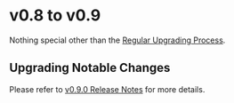 # v0.8 to v0.9

Nothing special other than the [Regular Upgrading Process](./README.md).

## Upgrading Notable Changes
Please refer to [v0.9.0 Release Notes](https://github.com/zach593/karmada/releases/tag/v0.9.0) for more details.
